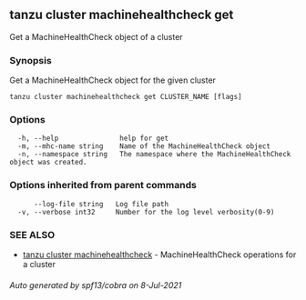 ## tanzu cluster machinehealthcheck get

Get a MachineHealthCheck object of a cluster

### Synopsis

Get a MachineHealthCheck object for the given cluster

```
tanzu cluster machinehealthcheck get CLUSTER_NAME [flags]
```

### Options

```
  -h, --help               help for get
  -m, --mhc-name string    Name of the MachineHealthCheck object
  -n, --namespace string   The namespace where the MachineHealthCheck object was created.
```

### Options inherited from parent commands

```
      --log-file string   Log file path
  -v, --verbose int32     Number for the log level verbosity(0-9)
```

### SEE ALSO

* [tanzu cluster machinehealthcheck](tanzu_cluster_machinehealthcheck.md)	 - MachineHealthCheck operations for a cluster

###### Auto generated by spf13/cobra on 8-Jul-2021
